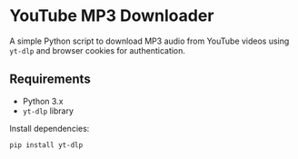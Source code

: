 # YouTube MP3 Downloader

A simple Python script to download MP3 audio from YouTube videos using `yt-dlp` and browser cookies for authentication.

## Requirements

- Python 3.x
- `yt-dlp` library

Install dependencies:

```bash
pip install yt-dlp
